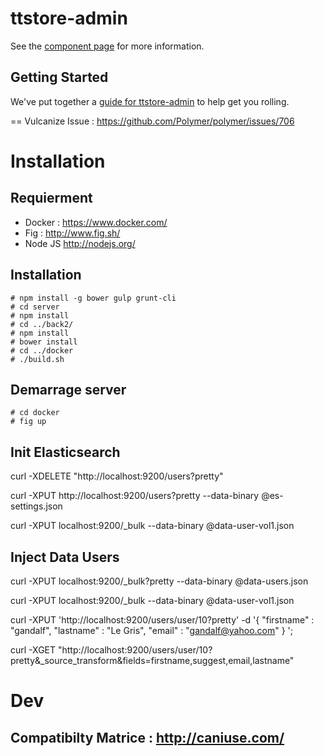 ttstore-admin
================

See the [component page](http://jmorille.github.io/ttstore-admin) for more information.

## Getting Started

We've put together a [guide for ttstore-admin](http://www.polymer-project.org/docs/start/reusableelements.html) to help get you rolling.

== Vulcanize
Issue : https://github.com/Polymer/polymer/issues/706

# Installation

## Requierment
* Docker : https://www.docker.com/
* Fig : http://www.fig.sh/
* Node JS http://nodejs.org/

## Installation
``` shell
# npm install -g bower gulp grunt-cli
# cd server
# npm install
# cd ../back2/
# npm install
# bower install
# cd ../docker
# ./build.sh
```
## Demarrage server
``` shell
# cd docker
# fig up
```
 

## Init Elasticsearch
curl -XDELETE "http://localhost:9200/users?pretty"

curl -XPUT http://localhost:9200/users?pretty  --data-binary @es-settings.json

curl -XPUT localhost:9200/_bulk --data-binary @data-user-vol1.json



## Inject Data Users 
curl -XPUT localhost:9200/_bulk?pretty --data-binary @data-users.json

curl -XPUT localhost:9200/_bulk --data-binary @data-user-vol1.json

curl -XPUT 'http://localhost:9200/users/user/10?pretty' -d '{
    "firstname" : "gandalf",
    "lastname" : "Le Gris",
    "email" : "gandalf@yahoo.com"
}
';

curl -XGET "http://localhost:9200/users/user/10?pretty&_source_transform&fields=firstname,suggest,email,lastname"


 
# Dev

## Compatibilty Matrice : http://caniuse.com/

